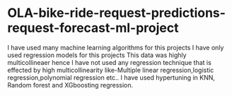 # OLA-bike-ride-request-predictions-request-forecast-ml-project
I have used many machine learning algorithms for this projects
I have only used regression models for this projects
This data was highly multicollineaer hence I have not used any regression technique that is effected by high multicollinearity like-Multiple linear regression,logistic regression,polynomial regression etc..
I have used hypertuning in KNN, Random forest and XGboosting regression.

